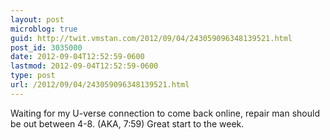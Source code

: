 ```yaml
---
layout: post
microblog: true
guid: http://twit.vmstan.com/2012/09/04/243059096348139521.html
post_id: 3035000
date: 2012-09-04T12:52:59-0600
lastmod: 2012-09-04T12:52:59-0600
type: post
url: /2012/09/04/243059096348139521.html
---
```

Waiting for my U-verse connection to come back online, repair man should be out between 4-8. (AKA, 7:59) Great start to the week.
